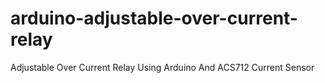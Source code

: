 # arduino-adjustable-over-current-relay
Adjustable Over Current Relay Using Arduino And ACS712 Current Sensor
